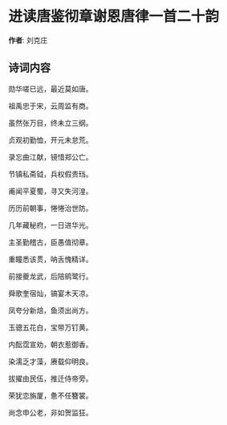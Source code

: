 # 进读唐鉴彻章谢恩唐律一首二十韵

**作者**: 刘克庄

## 诗词内容

勋华嗟已远，最近莫如唐。

祖禹忠于宋，云周监有商。

虽然张万目，终未立三纲。

贞观初勤恤，开元未怠荒。

录忘曲江献，镜惜郑公亡。

节镇私斋钺，兵权假贵珰。

甫闻平夏蜀，寻又失河湟。

历历前朝事，惓惓治世防。

几年藏秘府，一日进华光。

主圣勤稽古，臣愚值彻章。

重瞳悉该贯，呐舌愧精详。

前接夔龙武，后陪鹓鹭行。

舜歌奎宿灿，镐宴木天凉。

凤夸分新焙，鱼须出尚方。

玉骢五花白，宝带万钉黄。

内酝霑宣劝，朝衣惹御香。

染濡乏才藻，赓载仰明良。

拔擢由民伍，推迁侍帝旁。

荣犹恋旃厦，惫不任簪裳。

尚念申公老，非如贺监狂。

